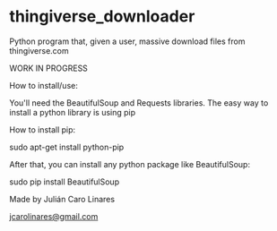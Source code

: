 # thingiverse_downloader

Python program that, given a user, massive download files from thingiverse.com

WORK IN PROGRESS

How to install/use:

You'll need the BeautifulSoup and Requests libraries. The easy way to install a python library is using pip

How to install pip:

sudo apt-get install python-pip

After that, you can install any python package like BeautifulSoup:

sudo pip install BeautifulSoup


Made by Julián Caro Linares

jcarolinares@gmail.com
